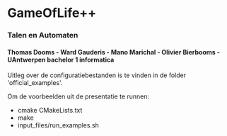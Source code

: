 # GameOfLife++
### Talen en Automaten
#### Thomas Dooms - Ward Gauderis - Mano Marichal - Olivier Bierbooms - UAntwerpen bachelor 1 informatica

Uitleg over de configuratiebestanden is te vinden in de folder 'official_examples'.

Om de voorbeelden uit de presentatie te runnen:
- cmake CMakeLists.txt
- make
- input_files/run_examples.sh
